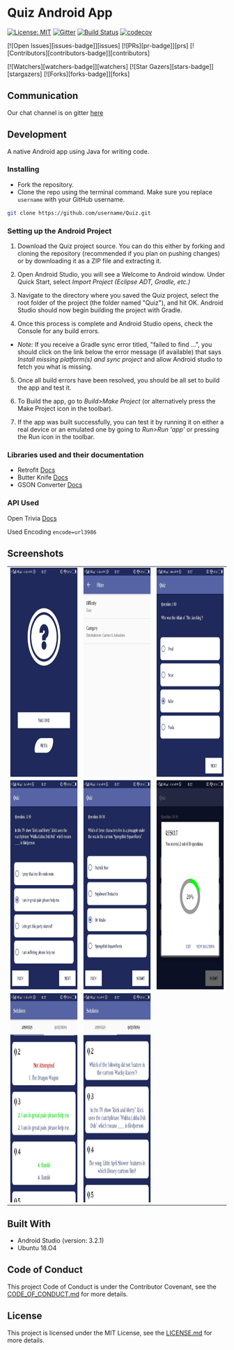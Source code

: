 # Quiz Android App

[![License: MIT](https://img.shields.io/badge/License-MIT-yellow.svg)](https://opensource.org/licenses/MIT)
[![Gitter](https://badges.gitter.im/immadisairaj/Quiz.svg)](https://gitter.im/immadisairaj/Quiz?utm_source=badge&utm_medium=badge&utm_campaign=pr-badge&utm_content=badge)
[![Build Status](https://travis-ci.org/immadisairaj/Quiz.svg?branch=master)](https://travis-ci.org/immadisairaj/Quiz)
[![codecov](https://codecov.io/gh/immadisairaj/Quiz/branch/master/graph/badge.svg)](https://codecov.io/gh/immadisairaj/Quiz)


[![Open Issues][issues-badge]][issues]
[![PRs][pr-badge]][prs]
[![Contributors][contributors-badge]][contributors]

[![Watchers][watchers-badge]][watchers]
[![Star Gazers][stars-badge]][stargazers]
[![Forks][forks-badge]][forks]

## Communication

Our chat channel is on gitter [here](https://gitter.im/immadisairaj/Quiz)

## Development

A native Android app using Java for writing code.

### Installing

- Fork the repository. 
- Clone the repo using the terminal command. Make sure you replace `username` with your GitHub username.
```bash
git clone https://github.com/username/Quiz.git 
```

### Setting up the Android Project

1. Download the Quiz project source. You can do this either by forking and cloning the repository (recommended if you plan on pushing changes) or by downloading it as a ZIP file and extracting it.

2. Open Android Studio, you will see a Welcome to Android window. Under Quick Start, select _Import Project (Eclipse ADT, Gradle, etc.)_

3. Navigate to the directory where you saved the Quiz project, select the root folder of the project (the folder named "Quiz"), and hit OK. Android Studio should now begin building the project with Gradle.

4. Once this process is complete and Android Studio opens, check the Console for any build errors.

  - _Note:_ If you receive a Gradle sync error titled, "failed to find ...", you should click on the link below the error message (if available) that says _Install missing platform(s) and sync project_ and allow Android studio to fetch you what is missing.

5. Once all build errors have been resolved, you should be all set to build the app and test it.

6. To Build the app, go to _Build>Make Project_ (or alternatively press the Make Project icon in the toolbar).

7. If the app was built successfully, you can test it by running it on either a real device or an emulated one by going to _Run>Run 'app'_ or pressing the Run icon in the toolbar.


### Libraries used and their documentation

- Retrofit [Docs](http://square.github.io/retrofit/2.x/retrofit/)
- Butter Knife [Docs](https://github.com/JakeWharton/butterknife/)
- GSON Converter [Docs](https://github.com/square/retrofit/tree/master/retrofit-converters/gson/)

### API Used

Open Trivia [Docs](https://opentdb.com/api_config.php/)

Used Encoding `encode=url3986`


## Screenshots

<table>
  <tr>
    <td><img src="/screenshots/1.jpg" height = "480" width="270"></td>
    <td><img src="/screenshots/2.jpg" height = "480" width="270"></td>
    <td><img src="/screenshots/3.jpg" height = "480" width="270"></td>
    
  </tr>
  <tr>
    <td><img src="/screenshots/4.jpg" height = "480" width="270"></td>
    <td><img src="/screenshots/5.jpg" height = "480" width="270"></td>
    <td><img src="/screenshots/6.jpg" height = "480" width="270"></td>
  </tr>
  <tr>
    <td><img src="/screenshots/7.jpg" height = "480" width="270"></td>
    <td><img src="/screenshots/8.jpg" height = "480" width="270"></td>
  </tr>
</table>

## Built With

- Android Studio (version: 3.2.1)
- Ubuntu 18.O4

## Code of Conduct

This project Code of Conduct is under the Contributor Covenant, see the [CODE_OF_CONDUCT.md](https://github.com/immadisairaj/Quiz/blob/master/CODE_OF_CONDUCT.md) for more details.

## License

This project is licensed under the MIT License, see the [LICENSE.md](https://github.com/immadisairaj/Quiz/blob/master/LICENSE) for more details.
